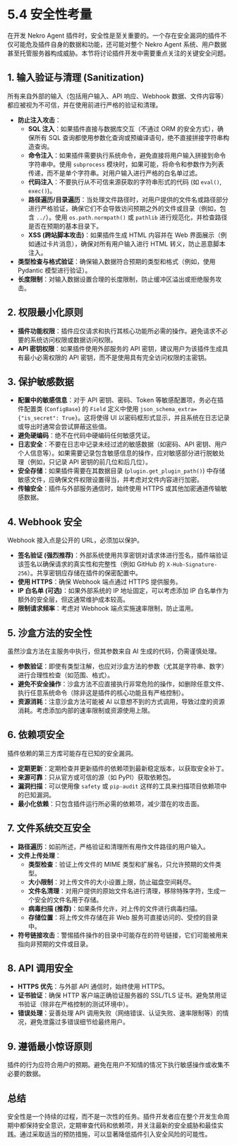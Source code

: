 # 5.4 安全性考量

在开发 Nekro Agent 插件时，安全性是至关重要的。一个存在安全漏洞的插件不仅可能危及插件自身的数据和功能，还可能对整个 Nekro Agent 系统、用户数据甚至托管服务器构成威胁。本节将讨论插件开发中需要重点关注的关键安全问题。

## 1. 输入验证与清理 (Sanitization)

所有来自外部的输入（包括用户输入、API 响应、Webhook 数据、文件内容等）都应被视为不可信，并在使用前进行严格的验证和清理。

*   **防止注入攻击**：
    *   **SQL 注入**：如果插件直接与数据库交互（不通过 ORM 的安全方式），确保所有 SQL 查询都使用参数化查询或预编译语句，绝不直接拼接字符串构造查询。
    *   **命令注入**：如果插件需要执行系统命令，避免直接将用户输入拼接到命令字符串中。使用 `subprocess` 模块时，如果可能，将命令和参数作为列表传递，而不是单个字符串。对用户输入进行严格的白名单过滤。
    *   **代码注入**：不要执行从不可信来源获取的字符串形式的代码 (如 `eval()`, `exec()`)。
    *   **路径遍历/目录遍历**：当处理文件路径时，对用户提供的文件名或路径部分进行严格验证，确保它们不会导致访问预期之外的文件或目录（例如，包含 `../`）。使用 `os.path.normpath()` 或 `pathlib` 进行规范化，并检查路径是否在预期的基本目录下。
    *   **XSS (跨站脚本攻击)**：如果插件生成 HTML 内容并在 Web 界面展示（例如通过卡片消息），确保对所有用户输入进行 HTML 转义，防止恶意脚本注入。
*   **类型检查与格式验证**：确保输入数据符合预期的类型和格式（例如，使用 Pydantic 模型进行验证）。
*   **长度限制**：对输入数据设置合理的长度限制，防止缓冲区溢出或拒绝服务攻击。

## 2. 权限最小化原则

*   **插件功能权限**：插件应仅请求和执行其核心功能所必需的操作。避免请求不必要的系统访问权限或数据访问权限。
*   **API 密钥权限**：如果插件使用外部服务的 API 密钥，建议用户为该插件生成具有最小必需权限的 API 密钥，而不是使用具有完全访问权限的主密钥。

## 3. 保护敏感数据

*   **配置中的敏感信息**：对于 API 密钥、密码、Token 等敏感配置项，务必在插件配置类 (`ConfigBase`) 的 `Field` 定义中使用 `json_schema_extra={"is_secret": True}`。这将使得 UI 以密码框形式显示，并且系统在日志记录或导出时通常会尝试屏蔽这些值。
*   **避免硬编码**：绝不在代码中硬编码任何敏感凭证。
*   **日志安全**：不要在日志中记录未经过滤的敏感数据（如密码、API 密钥、用户个人信息等）。如果需要记录包含敏感信息的操作，应对敏感部分进行脱敏处理（例如，只记录 API 密钥的前几位和后几位）。
*   **安全存储**：如果插件需要在其数据目录 (`plugin.get_plugin_path()`) 中存储敏感文件，应确保文件权限设置得当，并考虑对文件内容进行加密。
*   **传输安全**：插件与外部服务通信时，始终使用 HTTPS 或其他加密通道传输敏感数据。

## 4. Webhook 安全

Webhook 接入点是公开的 URL，必须加以保护。

*   **签名验证 (强烈推荐)**：外部系统使用共享密钥对请求体进行签名，插件端验证该签名以确保请求的真实性和完整性（例如 GitHub 的 `X-Hub-Signature-256`）。共享密钥应存储在插件的保密配置中。
*   **使用 HTTPS**：确保 Webhook 端点通过 HTTPS 提供服务。
*   **IP 白名单 (可选)**：如果外部系统的 IP 地址固定，可以考虑添加 IP 白名单作为额外的安全层，但这通常维护成本较高。
*   **限制请求频率**：考虑对 Webhook 端点实施速率限制，防止滥用。

## 5. 沙盒方法的安全性

虽然沙盒方法在主服务中执行，但其参数来自 AI 生成的代码，仍需谨慎处理。

*   **参数验证**：即使有类型注解，也应对沙盒方法的参数（尤其是字符串、数字）进行合理性检查（如范围、格式）。
*   **避免不安全操作**：沙盒方法不应直接执行非常危险的操作，如删除任意文件、执行任意系统命令（除非这是插件的核心功能且有严格控制）。
*   **资源消耗**：注意沙盒方法可能被 AI 以意想不到的方式调用，导致过度的资源消耗。考虑添加内部的速率限制或资源使用上限。

## 6. 依赖项安全

插件依赖的第三方库可能存在已知的安全漏洞。

*   **定期更新**：定期检查并更新插件的依赖项到最新稳定版本，以获取安全补丁。
*   **来源可靠**：只从官方或可信的源（如 PyPI）获取依赖包。
*   **漏洞扫描**：可以使用像 `safety` 或 `pip-audit` 这样的工具来扫描项目依赖项中的已知漏洞。
*   **最小化依赖**：只包含插件运行所必需的依赖项，减少潜在的攻击面。

## 7. 文件系统交互安全

*   **路径遍历**：如前所述，严格验证和清理所有用作文件路径的用户输入。
*   **文件上传处理**：
    *   **类型检查**：验证上传文件的 MIME 类型和扩展名，只允许预期的文件类型。
    *   **大小限制**：对上传文件的大小设置上限，防止磁盘空间耗尽。
    *   **文件名清理**：对用户提供的原始文件名进行清理，移除特殊字符，生成一个安全的文件名用于存储。
    *   **病毒扫描 (推荐)**：如果条件允许，对上传的文件进行病毒扫描。
    *   **存储位置**：将上传文件存储在非 Web 服务可直接访问的、受控的目录中。
*   **符号链接攻击**：警惕插件操作的目录中可能存在的符号链接，它们可能被用来指向非预期的文件或目录。

## 8. API 调用安全

*   **HTTPS 优先**：与外部 API 通信时，始终使用 HTTPS。
*   **证书验证**：确保 HTTP 客户端正确验证服务器的 SSL/TLS 证书。避免禁用证书验证（除非在严格控制的测试环境中）。
*   **错误处理**：妥善处理 API 调用失败（网络错误、认证失败、速率限制等）的情况，避免泄露过多错误细节给最终用户。

## 9. 遵循最小惊讶原则

插件的行为应符合用户的预期。避免在用户不知情的情况下执行敏感操作或收集不必要的数据。

## 总结

安全性是一个持续的过程，而不是一次性的任务。插件开发者应在整个开发生命周期中都保持安全意识，定期审查代码和依赖项，并关注最新的安全威胁和最佳实践。通过采取适当的预防措施，可以显著降低插件引入安全风险的可能性。 